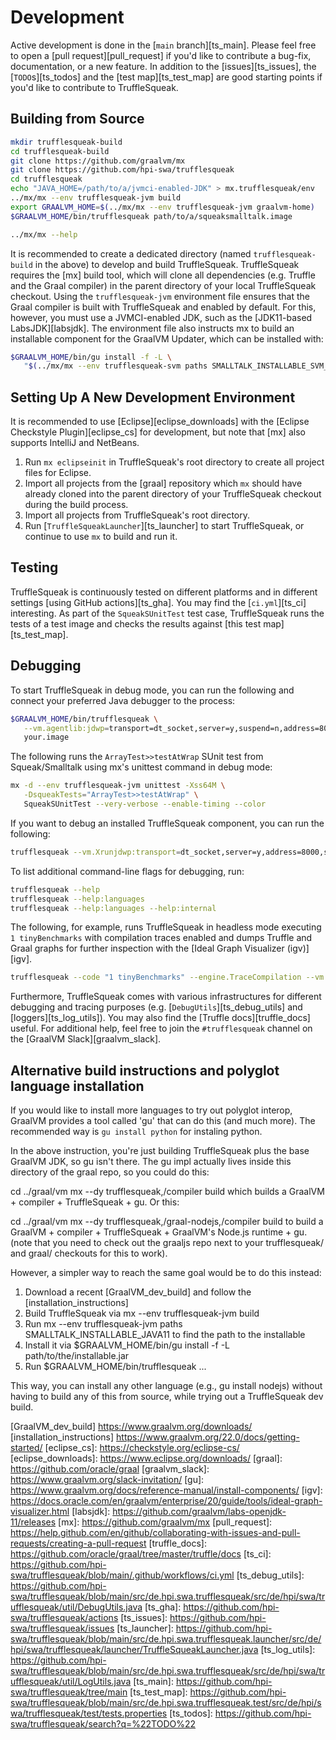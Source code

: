 # Development

Active development is done in the [`main` branch][ts_main].
Please feel free to open a [pull request][pull_request] if you'd like to
contribute a bug-fix, documentation, or a new feature.
In addition to the [issues][ts_issues], the [`TODO`s][ts_todos] and the
[test map][ts_test_map] are good starting points if you'd like to contribute to
TruffleSqueak.


## Building from Source

```bash
mkdir trufflesqueak-build
cd trufflesqueak-build
git clone https://github.com/graalvm/mx
git clone https://github.com/hpi-swa/trufflesqueak
cd trufflesqueak
echo "JAVA_HOME=/path/to/a/jvmci-enabled-JDK" > mx.trufflesqueak/env
../mx/mx --env trufflesqueak-jvm build
export GRAALVM_HOME=$(../mx/mx --env trufflesqueak-jvm graalvm-home)
$GRAALVM_HOME/bin/trufflesqueak path/to/a/squeaksmalltalk.image

../mx/mx --help
```

It is recommended to create a dedicated directory (named `trufflesqueak-build`
in the above) to develop and build TruffleSqueak.
TruffleSqueak requires the [mx] build tool, which will clone all dependencies
(e.g. Truffle and the Graal compiler) in the parent directory of your local
TruffleSqueak checkout.
Using the `trufflesqueak-jvm` environment file ensures that the Graal compiler
is built with TruffleSqueak and enabled by default.
For this, however, you must use a JVMCI-enabled JDK, such as the
[JDK11-based LabsJDK][labsjdk].
The environment file also instructs mx to build an installable component for the
GraalVM Updater, which can be installed with:

```bash
$GRAALVM_HOME/bin/gu install -f -L \
   "$(../mx/mx --env trufflesqueak-svm paths SMALLTALK_INSTALLABLE_SVM_JAVA11)"
```


## Setting Up A New Development Environment

It is recommended to use [Eclipse][eclipse_downloads] with the
[Eclipse Checkstyle Plugin][eclipse_cs] for development, but note that [mx] also
supports IntelliJ and NetBeans.

1. Run `mx eclipseinit` in TruffleSqueak's root directory to create all project
   files for Eclipse.
2. Import all projects from the [graal] repository which `mx` should have
   already cloned into the parent directory of your TruffleSqueak checkout during
   the build process.
3. Import all projects from TruffleSqueak's root directory.
4. Run [`TruffleSqueakLauncher`][ts_launcher] to start TruffleSqueak, or
   continue to use `mx` to build and run it.


## Testing

TruffleSqueak is continuously tested on different platforms and in different
settings [using GitHub actions][ts_gha].
You may find the [`ci.yml`][ts_ci] interesting.
As part of the `SqueakSUnitTest` test case, TruffleSqueak runs the tests of a
test image and checks the results against [this test map][ts_test_map].


## Debugging

To start TruffleSqueak in debug mode, you can run the following and connect your
preferred Java debugger to the process:
```bash
$GRAALVM_HOME/bin/trufflesqueak \
   --vm.agentlib:jdwp=transport=dt_socket,server=y,suspend=n,address=8000 \
   your.image
```

The following runs the `ArrayTest>>testAtWrap` SUnit test from Squeak/Smalltalk
using mx's unittest command in debug mode:
```bash
mx -d --env trufflesqueak-jvm unittest -Xss64M \
   -DsqueakTests="ArrayTest>>testAtWrap" \
   SqueakSUnitTest --very-verbose --enable-timing --color
```

If you want to debug an installed TruffleSqueak component, you can run the
following:
```bash
trufflesqueak --vm.Xrunjdwp:transport=dt_socket,server=y,address=8000,suspend=y your.image
```

To list additional command-line flags for debugging, run:
```bash
trufflesqueak --help
trufflesqueak --help:languages
trufflesqueak --help:languages --help:internal
```

The following, for example, runs TruffleSqueak in headless mode executing
`1 tinyBenchmarks` with compilation traces enabled and dumps Truffle and Graal
graphs for further inspection with the [Ideal Graph Visualizer (igv)][igv].

```bash
trufflesqueak --code "1 tinyBenchmarks" --engine.TraceCompilation --vm.Dgraal.Dump=Truffle:1
```

Furthermore, TruffleSqueak comes with various infrastructures for different
debugging and tracing purposes (e.g. [`DebugUtils`][ts_debug_utils] and
[loggers][ts_log_utils]).
You may also find the [Truffle docs][truffle_docs] useful.
For additional help, feel free to join the `#trufflesqueak` channel on the
[GraalVM Slack][graalvm_slack].

## Alternative build instructions and polyglot language installation

If you would like to install more languages to try out polyglot interop, GraalVM provides a tool called 'gu' that can do this (and much more). The recommended way is ```gu install python``` for instaling python.

In the above instruction, you're just building TruffleSqueak plus the base GraalVM JDK, so gu isn't there. The gu impl actually lives inside this directory of the graal repo, so you could do this:

cd ../graal/vm
mx --dy trufflesqueak,/compiler build
which builds a GraalVM + compiler + TruffleSqueak + gu. Or this:

cd ../graal/vm
mx --dy trufflesqueak,/graal-nodejs,/compiler build
to build a GraalVM + compiler + TruffleSqueak + GraalVM's Node.js runtime + gu. (note that you need to check out the graaljs repo next to your trufflesqueak/ and graal/ checkouts for this to work).

However, a simpler way to reach the same goal would be to do this instead:

1. Download a recent [GraalVM_dev_build] and follow the [installation_instructions]
2. Build TruffleSqueak via mx --env trufflesqueak-jvm build
3. Run mx --env trufflesqueak-jvm paths SMALLTALK_INSTALLABLE_JAVA11 to find the path to the installable
4. Install it via $GRAALVM_HOME/bin/gu install -f -L path/to/the/installable.jar
5. Run $GRAALVM_HOME/bin/trufflesqueak ...

This way, you can install any other language (e.g., gu install nodejs) without having to build any of this from source, while trying out a TruffleSqueak dev build.

[GraalVM_dev_build] https://www.graalvm.org/downloads/
[installation_instructions] https://www.graalvm.org/22.0/docs/getting-started/
[eclipse_cs]: https://checkstyle.org/eclipse-cs/
[eclipse_downloads]: https://www.eclipse.org/downloads/
[graal]: https://github.com/oracle/graal
[graalvm_slack]: https://www.graalvm.org/slack-invitation/
[gu]: https://www.graalvm.org/docs/reference-manual/install-components/
[igv]: https://docs.oracle.com/en/graalvm/enterprise/20/guide/tools/ideal-graph-visualizer.html
[labsjdk]: https://github.com/graalvm/labs-openjdk-11/releases
[mx]: https://github.com/graalvm/mx
[pull_request]: https://help.github.com/en/github/collaborating-with-issues-and-pull-requests/creating-a-pull-request
[truffle_docs]: https://github.com/oracle/graal/tree/master/truffle/docs
[ts_ci]: https://github.com/hpi-swa/trufflesqueak/blob/main/.github/workflows/ci.yml
[ts_debug_utils]: https://github.com/hpi-swa/trufflesqueak/blob/main/src/de.hpi.swa.trufflesqueak/src/de/hpi/swa/trufflesqueak/util/DebugUtils.java
[ts_gha]: https://github.com/hpi-swa/trufflesqueak/actions
[ts_issues]: https://github.com/hpi-swa/trufflesqueak/issues
[ts_launcher]: https://github.com/hpi-swa/trufflesqueak/blob/main/src/de.hpi.swa.trufflesqueak.launcher/src/de/hpi/swa/trufflesqueak/launcher/TruffleSqueakLauncher.java
[ts_log_utils]: https://github.com/hpi-swa/trufflesqueak/blob/main/src/de.hpi.swa.trufflesqueak/src/de/hpi/swa/trufflesqueak/util/LogUtils.java
[ts_main]: https://github.com/hpi-swa/trufflesqueak/tree/main
[ts_test_map]: https://github.com/hpi-swa/trufflesqueak/blob/main/src/de.hpi.swa.trufflesqueak.test/src/de/hpi/swa/trufflesqueak/test/tests.properties
[ts_todos]: https://github.com/hpi-swa/trufflesqueak/search?q=%22TODO%22
